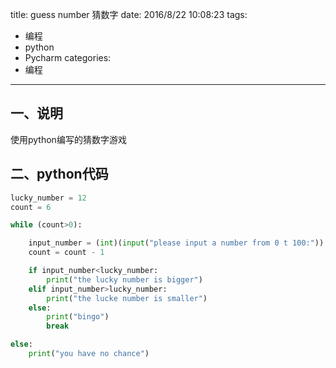 title: guess number 猜数字
date: 2016/8/22 10:08:23
tags:
- 编程
- python
- Pycharm
categories:
- 编程
---

## 一、说明
使用python编写的猜数字游戏

<!-- more -->

## 二、python代码

```python
lucky_number = 12
count = 6

while (count>0):

    input_number = (int)(input("please input a number from 0 t 100:"))
    count = count - 1

    if input_number<lucky_number:
        print("the lucky number is bigger")
    elif input_number>lucky_number:
        print("the lucke number is smaller")
    else:
        print("bingo")
        break

else:
    print("you have no chance")
```
